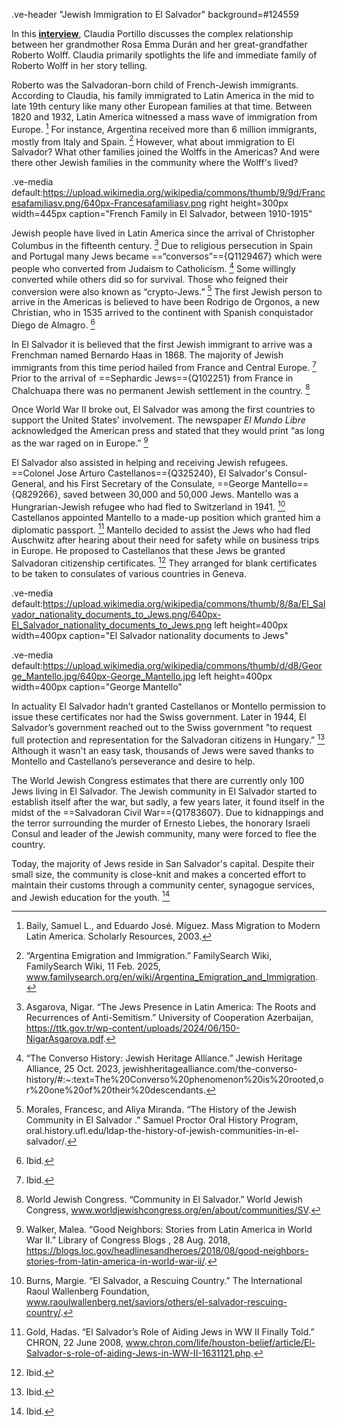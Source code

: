.ve-header "Jewish Immigration to El Salvador" background=#124559

In this [**interview**](https://raicesculturalcenter.org/oral-history/claudia-portillo-2022/), Claudia Portillo discusses the complex relationship between her grandmother Rosa Emma Durán and her great-grandfather Roberto Wolff. Claudia primarily spotlights the life and immediate family of Roberto Wolff in her story telling. 

Roberto was the Salvadoran-born child of French-Jewish immigrants. According to Claudia, his family immigrated to Latin America in the mid to late 19th century like many other European families at that time. Between 1820 and 1932, Latin America witnessed a mass wave of immigration from Europe. [^1] For instance, Argentina received more than 6 million immigrants, mostly from Italy and Spain. [^2] However, what about immigration to El Salvador? What other families joined the Wolffs in the Americas? And were there other Jewish families in the community where the Wolff's lived? 

.ve-media default:https://upload.wikimedia.org/wikipedia/commons/thumb/9/9d/Francesafamiliasv.png/640px-Francesafamiliasv.png right height=300px width=445px caption="French Family in El Salvador, between 1910-1915"

Jewish people have lived in Latin America since the arrival of Christopher Columbus in the fifteenth century. [^3] Due to religious persecution in Spain and Portugal many Jews became ==“conversos”=={Q1129467} which were people who converted from Judaism to Catholicism. [^4] Some willingly converted while others did so for survival. Those who feigned their conversion were also known as “crypto-Jews.” [^5] The first Jewish person to arrive in the Americas is believed to have been Rodrigo de Orgonos, a new Christian, who in 1535 arrived to the continent with Spanish conquistador Diego de Almagro. [^6]

In El Salvador it is believed that the first Jewish immigrant to arrive was a Frenchman named Bernardo Haas in 1868. The majority of Jewish immigrants from this time period hailed from France and Central Europe. [^7] Prior to the arrival of ==Sephardic Jews=={Q102251} from France in Chalchuapa there was no permanent Jewish settlement in the country. [^8] 

Once World War II broke out, El Salvador was among the first countries to support the United States' involvement. The newspaper *El Mundo Libre* acknowledged the American press and stated that they would print “as long as the war raged on in Europe.” [^9]

El Salvador also assisted in helping and receiving Jewish refugees. ==Colonel Jose Arturo Castellanos=={Q325240}, El Salvador's Consul-General, and his First Secretary of the Consulate, ==George Mantello=={Q829266}, saved between 30,000 and 50,000 Jews. Mantello was a Hungrarian-Jewish refugee who had fled to Switzerland in 1941.  [^10] Castellanos appointed Mantello to a made-up position which granted him a diplomatic passport. [^11] Mantello decided to assist the Jews who had fled Auschwitz after hearing about their need for safety while on business trips in Europe. He proposed to Castellanos that these Jews be granted Salvadoran citizenship certificates. [^12] They arranged for blank certificates to be taken to consulates of various countries in Geneva. 

.ve-media default:https://upload.wikimedia.org/wikipedia/commons/thumb/8/8a/El_Salvador_nationality_documents_to_Jews.png/640px-El_Salvador_nationality_documents_to_Jews.png left height=400px width=400px caption="El Salvador nationality documents to Jews"

.ve-media default:https://upload.wikimedia.org/wikipedia/commons/thumb/d/d8/George_Mantello.jpg/640px-George_Mantello.jpg left height=400px width=400px caption="George Mantello"


In actuality El Salvador hadn’t granted Castellanos or Montello permission to issue these certificates nor had the Swiss government. Later in 1944, El Salvador’s government reached out to the Swiss government "to request full protection and representation for the Salvadoran citizens in Hungary.” [^13] Although it wasn't an easy task, thousands of Jews were saved thanks to Montello and Castellano’s perseverance and desire to help.

The World Jewish Congress estimates that there are currently only 100 Jews living in El Salvador. The Jewish community in El Salvador started to establish itself after the war, but sadly, a few years later, it found itself in the midst of the ==Salvadoran Civil War=={Q1783607}. Due to kidnappings and the terror surrounding the murder of Ernesto Liebes, the honorary Israeli Consul and leader of the Jewish community, many were forced to flee the country. 

Today, the majority of Jews reside in San Salvador's capital. Despite their small size, the community is close-knit and makes a concerted effort to maintain their customs through a community center, synagogue services, and Jewish education for the youth. [^14] 




[^1]: Baily, Samuel L., and Eduardo José. Míguez. Mass Migration to Modern Latin America. Scholarly Resources, 2003. 
[^2]: “Argentina Emigration and Immigration.” FamilySearch Wiki, FamilySearch Wiki, 11 Feb. 2025, www.familysearch.org/en/wiki/Argentina_Emigration_and_Immigration. 
[^3]: Asgarova, Nigar. “The Jews Presence in Latin America: The Roots and Recurrences of Anti-Semitism.” University of Cooperation Azerbaijan, https://ttk.gov.tr/wp-content/uploads/2024/06/150-NigarAsgarova.pdf. 
[^4]: “The Converso History: Jewish Heritage Alliance.” Jewish Heritage Alliance, 25 Oct. 2023, jewishheritagealliance.com/the-converso-history/#:~:text=The%20Converso%20phenomenon%20is%20rooted,or%20one%20of%20their%20descendants. 
[^5]: Morales, Francesc, and Aliya Miranda. “The History of the Jewish Community in El Salvador .” Samuel Proctor Oral History Program, oral.history.ufl.edu/ldap-the-history-of-jewish-communities-in-el-salvador/.
[^6]: Ibid. 
[^7]: Ibid. 
[^8]: World Jewish Congress. “Community in El Salvador.” World Jewish Congress, www.worldjewishcongress.org/en/about/communities/SV. 
[^9]: Walker, Malea. “Good Neighbors: Stories from Latin America in World War II.” Library of Congress Blogs , 28 Aug. 2018, https://blogs.loc.gov/headlinesandheroes/2018/08/good-neighbors-stories-from-latin-america-in-world-war-ii/. 
[^10]: Burns, Margie. “El Salvador, a Rescuing Country.” The International Raoul Wallenberg Foundation, www.raoulwallenberg.net/saviors/others/el-salvador-rescuing-country/. 
[^11]: Gold, Hadas. “El Salvador’s Role of Aiding Jews in WW II Finally Told.” CHRON, 22 June 2008, www.chron.com/life/houston-belief/article/El-Salvador-s-role-of-aiding-Jews-in-WW-II-1631121.php. 
[^12]: Ibid. 
[^13]: Ibid. 
[^14]: Ibid. 


